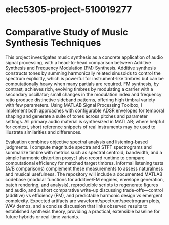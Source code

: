 # elec5305-project-510019277
# Comparative Study of Music Synthesis Techniques

This project investigates music synthesis as a concrete application of audio signal processing, with a head-to-head comparison between Additive Synthesis and Frequency Modulation (FM) Synthesis. Additive synthesis constructs tones by summing harmonically related sinusoids to control the spectrum explicitly, which is powerful for instrument-like timbres but can be computationally heavy when many partials are required. FM synthesis, by contrast, achieves rich, evolving timbres by modulating a carrier with a secondary oscillator; small changes in the modulation index and frequency ratio produce distinctive sideband patterns, offering high timbral variety with few parameters. Using MATLAB Signal Processing Toolbox, I implement both approaches with configurable ADSR envelopes for temporal shaping and generate a suite of tones across pitches and parameter settings. All primary audio material is synthesized in MATLAB; where helpful for context, short reference snippets of real instruments may be used to illustrate similarities and differences.

Evaluation combines objective spectral analysis and listening-based judgments. I compute magnitude spectra and STFT spectrograms and summarize timbre with metrics such as spectral centroid, bandwidth, and a simple harmonic distortion proxy; I also record runtime to compare computational efficiency for matched target timbres. Informal listening tests (A/B comparisons) complement these measurements to assess naturalness and musical usefulness. The repository will include a documented MATLAB codebase (modular functions for additive/FM engines, envelope generation, batch rendering, and analysis), reproducible scripts to regenerate figures and audio, and a short comparative write-up discussing trade-offs—control (additive) vs efficiency (FM), and predictable harmonic design vs emergent complexity. Expected artifacts are waveform/spectrum/spectrogram plots, WAV demos, and a concise discussion that links observed results to established synthesis theory, providing a practical, extensible baseline for future hybrids or real-time variants.
